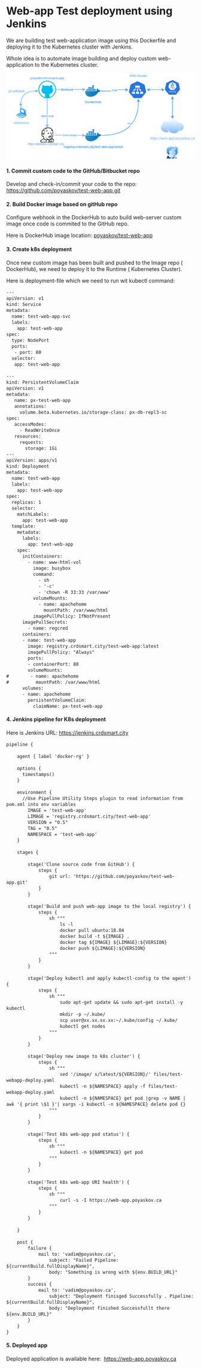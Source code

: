 # Web-app Test deployment using Jenkins

We are building test web-application image using this Dockerfile and deploying it to the Kubernetes cluster with Jenkins.

Whole idea is to automate image building and deploy custom web-application to the Kubernetes cluster.

![Test web-app](images/test-web-app.png)


#### 1. Commit custom code to the GitHub/Bitbucket repo

Develop and check-in/commit your code to the repo: https://github.com/poyaskov/test-web-app.git


#### 2. Build Docker image based on gitHub repo

Configure webhook in the DockerHub to auto build web-server custom image once code is commited to the GitHub repo.

Here is DockerHub image location: [poyaskov/test-web-app](https://hub.docker.com/repository/docker/poyaskov/test-web-app)


#### 3. Create k8s deployment


Once new custom image has been built and pushed to the Image repo ( DockerHub), we need to deploy it to the Runtime ( Kubernetes Cluster).

Here is deployment-file which we need to run wit kubectl command: 

```
---
apiVersion: v1
kind: Service
metadata:
  name: test-web-app-svc
  labels:
    app: test-web-app
spec:
  type: NodePort
  ports:
   - port: 80
  selector:
   app: test-web-app

---
kind: PersistentVolumeClaim
apiVersion: v1
metadata:
   name: px-test-web-app
   annotations:
     volume.beta.kubernetes.io/storage-class: px-db-repl3-sc
spec:
   accessModes:
     - ReadWriteOnce
   resources:
     requests:
       storage: 1Gi
---
apiVersion: apps/v1
kind: Deployment
metadata:
  name: test-web-app
  labels:
    app: test-web-app
spec:
  replicas: 1
  selector:
    matchLabels:
      app: test-web-app
  template:
    metadata:
      labels:
        app: test-web-app
    spec:
      initContainers:
        - name: www-html-vol
          image: busybox
          command:
            - sh
            - '-c'
            - 'chown -R 33:33 /var/www'
          volumeMounts:
            - name: apachehome
              mountPath: /var/www/html
          imagePullPolicy: IfNotPresent
      imagePullSecrets:
        - name: regcred
      containers:
      - name: test-web-app
        image: registry.crdsmart.city/test-web-app:latest
        imagePullPolicy: "Always"
        ports:
        - containerPort: 80
        volumeMounts: 
#        - name: apachehome
#          mountPath: /var/www/html
      volumes:
      - name: apachehome
        persistentVolumeClaim:
          claimName: px-test-web-app
```


#### 4. Jenkins pipeline for K8s deployment

Here is Jenkins URL: https://jenkins.crdsmart.city


```
pipeline {

    agent { label 'docker-rg' }

    options {
      timestamps()
    }

    environment {
      //Use Pipeline Utility Steps plugin to read information from pom.xml into env variables
        IMAGE = 'test-web-app'
        LIMAGE = 'registry.crdsmart.city/test-web-app'
        VERSION = "0.5"
        TAG = "0.5"
        NAMESPACE = 'test-web-app'
    }
    
    stages { 
        
        stage('Clone source code from GitHub') {
            steps {
                git url: 'https://github.com/poyaskov/test-web-app.git'
            }
        }
 
        stage('Build and push web-app image to the local registry') {
            steps {
                sh """
                    ls -l
                    docker pull ubuntu:18.04
                    docker build -t ${IMAGE} .
                    docker tag ${IMAGE} ${LIMAGE}:${VERSION}
                    docker push ${LIMAGE}:${VERSION}
                """
            }
        }

        stage('Deploy kubectl and apply kubectl-config to the agent') {
            steps {
                sh """
                    sudo apt-get update && sudo apt-get install -y kubectl
                    mkdir -p ~/.kube/
                    scp user@xx.xx.xx.xx:~/.kube/config ~/.kube/
                    kubectl get nodes
                """
            }
        }

        stage('Deploy new image to k8s cluster') {
            steps {
                sh """
                    sed '/image/ s/latest/${VERSION}/' files/test-webapp-deploy.yaml
                    kubectl -n ${NAMESPACE} apply -f files/test-webapp-deploy.yaml
                    kubectl -n ${NAMESPACE} get pod |grep -v NAME | awk '{ print \$1 }'| xargs -i kubectl -n ${NAMESPACE} delete pod {}
                """
            }
        }

        stage('Test k8s web-app pod status') {
            steps {
                sh """
                    kubectl -n ${NAMESPACE} get pod 
                """
            }
        }

        stage('Test k8s web-app URI health') {
            steps {
                sh """
                    curl -s -I https://web-app.poyaskov.ca 
                """
            }
        }

    }

    post {
        failure {
            mail to: 'vadim@poyaskov.ca',
                subject: "Failed Pipeline: ${currentBuild.fullDisplayName}",
                body: "Something is wrong with ${env.BUILD_URL}"
        }
        success {
            mail to: 'vadim@poyaskov.ca',
                subject: "Deployment finisged Successfully . Pipeline: ${currentBuild.fullDisplayName}",
                body: "Deployment finished Successfullt there ${env.BUILD_URL}"
        }
    }    
}

```

#### 5. Deployed app

Deployed application is available here:  https://web-app.poyaskov.ca

